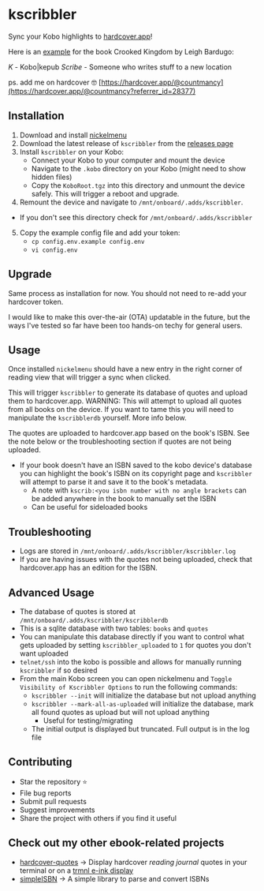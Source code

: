 # kscribbler

Sync your Kobo highlights to [hardcover.app](https://hardcover.app)!

Here is an [example](https://hardcover.app/books/crooked-kingdom/journals/@countmancy?referrer_id=28377) for the book Crooked Kingdom by Leigh Bardugo:



*K* - Kobo|kepub
*Scribe* - Someone who writes stuff to a new location

ps. add me on hardcover 🤓 [https://hardcover.app/@countmancy](https://hardcover.app/@countmancy?referrer_id=28377) 

## Installation
1. Download and install [nickelmenu](https://pgaskin.net/NickelMenu)
2. Download the latest release of `kscribbler` from the [releases page](https://github.com/GianniBYoung/kscribbler/releases/latest)
3. Install `kscribbler` on your Kobo:
   - Connect your Kobo to your computer and mount the device
   - Navigate to the `.kobo` directory on your Kobo (might need to show hidden files)
   - Copy the `KoboRoot.tgz` into this directory and unmount the device safely. This will trigger a reboot and upgrade.
4. Remount the device and navigate to `/mnt/onboard/.adds/kscribbler`.
  - If you don't see this directory check for `/mnt/onboard/.adds/kscribbler`
5. Copy the example config file and add your token:
    - `cp config.env.example config.env`
    - `vi config.env`

## Upgrade

Same process as installation for now. You should not need to re-add your hardcover token.

I would like to make this over-the-air (OTA) updatable in the future, but the ways I've tested so far have been too hands-on techy for general users.

## Usage

Once installed `nickelmenu` should have a new entry in the right corner of reading view that will trigger a sync when clicked.

This will trigger `kscribbler` to generate its database of quotes and upload them to hardcover.app.
WARNING: This will attempt to upload all quotes from all books on the device. If you want to tame this you will need to manipulate the `kscribblerdb` yourself. More info below.

The quotes are uploaded to hardcover.app based on the book's ISBN. See the note below or the troubleshooting section if quotes are not being uploaded.

- If your book doesn't have an ISBN saved to the kobo device's database you can highlight the book's ISBN on its copyright page and `kscribbler` will attempt to parse it and save it to the book's metadata.
  - A note with `kscrib:<you isbn number with no angle brackets` can be added anywhere in the book to manually set the ISBN
  - Can be useful for sideloaded books

## Troubleshooting
- Logs are stored in `/mnt/onboard/.adds/kscribbler/kscribbler.log`
- If you are having issues with the quotes not being uploaded, check that hardcover.app has an edition for the ISBN.

## Advanced Usage
- The database of quotes is stored at `/mnt/onboard/.adds/kscribbler/kscribblerdb`
- This is a sqlite database with two tables: `books` and `quotes`
- You can manipulate this database directly if you want to control what gets uploaded by setting `kscribbler_uploaded` to `1` for quotes you don't want uploaded
- `telnet/ssh` into the kobo is possible and allows for manually running `kscribbler` if so desired
- From the main Kobo screen you can open nickelmenu and `Toggle Visibility of Kscribbler Options` to run the following commands:
  - `kscribbler --init` will initialize the database but not upload anything
  - `kscribbler --mark-all-as-uploaded` will initialize the database, mark all found quotes as upload but will not upload anything
    - Useful for testing/migrating
  - The initial output is displayed but truncated. Full output is in the log file


## Contributing
- Star the repository ⭐
- File bug reports
- Submit pull requests
- Suggest improvements
- Share the project with others if you find it useful

## Check out my other ebook-related projects
  - [hardcover-quotes](https://github.com/GianniBYoung/hardcover-quotes) -> Display hardcover *reading journal* quotes in your terminal or on a [trmnl e-ink display](https://usetrmnl.com) 
  - [simpleISBN](https://github.com/GianniBYoung/simpleISBN) -> A simple library to parse and convert ISBNs
